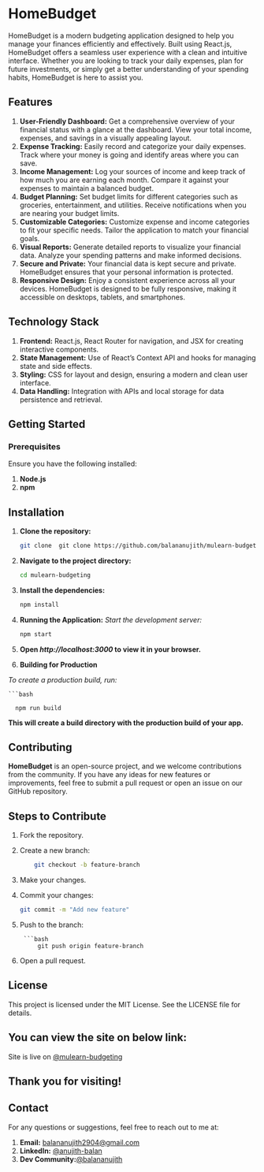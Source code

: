 
# HomeBudget

HomeBudget is a modern budgeting application designed to help you manage your finances efficiently and effectively. Built using React.js, HomeBudget offers a seamless user experience with a clean and intuitive interface. Whether you are looking to track your daily expenses, plan for future investments, or simply get a better understanding of your spending habits, HomeBudget is here to assist you.

## Features

  1)  **User-Friendly Dashboard:** Get a comprehensive overview of your financial status with a glance at the dashboard. View your total income, expenses, and savings in a visually appealing layout.
  2)  **Expense Tracking:** Easily record and categorize your daily expenses. Track where your money is going and identify areas where you can save.
  3)  **Income Management:** Log your sources of income and keep track of how much you are earning each month. Compare it against your expenses to maintain a       balanced budget.
  4)  **Budget Planning:** Set budget limits for different categories such as groceries, entertainment, and utilities. Receive notifications when you are nearing your budget limits.
  5)  **Customizable Categories:** Customize expense and income categories to fit your specific needs. Tailor the application to match your financial goals.
  6)  **Visual Reports:** Generate detailed reports to visualize your financial data. Analyze your spending patterns and make informed decisions.
  7)  **Secure and Private:** Your financial data is kept secure and private. HomeBudget ensures that your personal information is protected.
  8)  **Responsive Design:** Enjoy a consistent experience across all your devices. HomeBudget is designed to be fully responsive, making it accessible on   desktops, tablets, and smartphones.
     
## Technology Stack
  1)  **Frontend:** React.js, React Router for navigation, and JSX for creating interactive components.
  2)  **State Management:** Use of React’s Context API and hooks for managing state and side effects.
  3)  **Styling:** CSS for layout and design, ensuring a modern and clean user interface.
  4)  **Data Handling:** Integration with APIs and local storage for data persistence and retrieval.

## Getting Started

### Prerequisites

Ensure you have the following installed:

  1)  **Node.js**
  2)  **npm**

## Installation
1. **Clone the repository:**
   ```bash
   git clone  git clone https://github.com/balananujith/mulearn-budgeting.git

2. **Navigate to the project directory:**
   ```bash
   cd mulearn-budgeting
3. **Install the dependencies:**
    ```bash
    npm install

4. **Running the Application:**
   *Start the development server:*
    ```bash
    npm start

5. **Open *http://localhost:3000* to view it in your browser.**

6. **Building for Production**

  *To create a production build, run:*
  
    ```bash
    
      npm run build

**This will create a build directory with the production build of your app.**

## Contributing

**HomeBudget** is an open-source project, and we welcome contributions from the community. If you have any ideas for new features or improvements, feel free to submit a pull request or open an issue on our GitHub repository.

## Steps to Contribute

1)  Fork the repository.
2)  Create a new branch:
    ```bash
        git checkout -b feature-branch

3)  Make your changes.
  
4)  Commit your changes:
     ```bash
     git commit -m "Add new feature"

5) Push to the branch:

        ```bash
            git push origin feature-branch

6) Open a pull request.

## License

This project is licensed under the MIT License. See the LICENSE file for details.

## You can view the site on below link:

Site is live on [@mulearn-budgeting](https://mulearn-budgeting-be8b.vercel.app/)

## Thank you for visiting!

## Contact
For any questions or suggestions, feel free to reach out to me at:
1.  **Email:** balananujith2904@gmail.com
2.  **LinkedIn:** [@anujith-balan](https://www.linkedin.com/in/anujith-balan/)
3.  **Dev Community:**[@balananujith](https://dev.to/balananujith)
